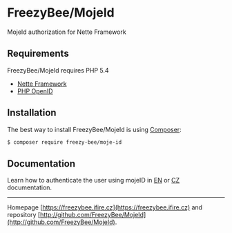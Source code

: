 FreezyBee/MojeId
======

MojeId authorization for Nette Framework


Requirements
------------

FreezyBee/MojeId requires PHP 5.4

- [Nette Framework](https://github.com/nette/nette)
- [PHP OpenID](https://github.com/openid/php-openid)


Installation
------------

The best way to install FreezyBee/MojeId is using [Composer](http://getcomposer.org/):

```sh
$ composer require freezy-bee/moje-id
```


Documentation
------------

Learn how to authenticate the user using mojeID in 
[EN](https://github.com/FreezyBee/MojeId/blob/master/docs/en/index.md) or 
[CZ](https://github.com/FreezyBee/MojeId/blob/master/docs/cs/index.md) 
documentation.



-----

Homepage [https://freezybee.ifire.cz](https://freezybee.ifire.cz) and repository [http://github.com/FreezyBee/MojeId](http://github.com/FreezyBee/MojeId).
